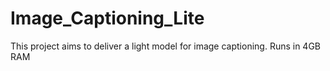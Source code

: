 # Image_Captioning_Lite
This project aims to deliver a light model for image captioning. Runs in 4GB RAM
